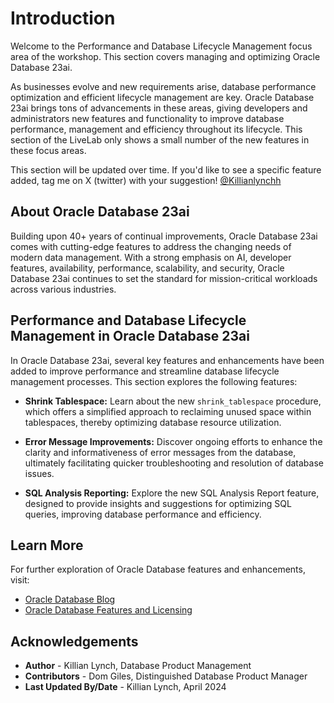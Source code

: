 # Introduction

Welcome to the Performance and Database Lifecycle Management focus area of the workshop. This section covers managing and optimizing Oracle Database 23ai.

As businesses evolve and new requirements arise, database performance optimization and efficient lifecycle management are key. Oracle Database 23ai brings tons of advancements in these areas, giving developers and administrators new features and functionality to improve database performance, management and efficiency throughout its lifecycle. This section of the LiveLab only shows a small number of the new features in these focus areas. 

This section will be updated over time. If you'd like to see a specific feature added, tag me on X (twitter) with your suggestion! [@Killianlynchh](https://twitter.com/Killianlynchh)

## About Oracle Database 23ai

Building upon 40+ years of continual improvements, Oracle Database 23ai comes with cutting-edge features to address the changing needs of modern data management. With a strong emphasis on AI, developer features, availability, performance, scalability, and security, Oracle Database 23ai continues to set the standard for mission-critical workloads across various industries.

## Performance and Database Lifecycle Management in Oracle Database 23ai

In Oracle Database 23ai, several key features and enhancements have been added to improve performance and streamline database lifecycle management processes. This section explores the following features:

- **Shrink Tablespace:** Learn about the new `shrink_tablespace` procedure, which offers a simplified approach to reclaiming unused space within tablespaces, thereby optimizing database resource utilization.

- **Error Message Improvements:** Discover ongoing efforts to enhance the clarity and informativeness of error messages from the database, ultimately facilitating quicker troubleshooting and resolution of database issues.

- **SQL Analysis Reporting:** Explore the new SQL Analysis Report feature, designed to provide insights and suggestions for optimizing SQL queries, improving database performance and efficiency.

## Learn More

For further exploration of Oracle Database features and enhancements, visit: 

- [Oracle Database Blog](http://blogs.oracle.com/database)
- [Oracle Database Features and Licensing](https://apex.oracle.com/database-features/)

## Acknowledgements
* **Author** - Killian Lynch, Database Product Management
* **Contributors** - Dom Giles, Distinguished Database Product Manager
* **Last Updated By/Date** - Killian Lynch, April 2024